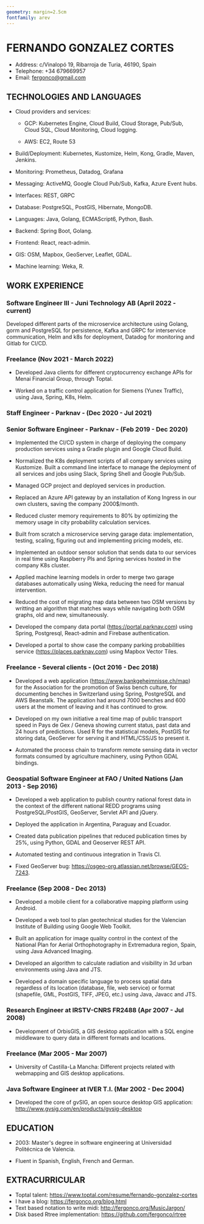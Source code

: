 ```yaml
---
geometry: margin=2.5cm
fontfamily: arev
---
```


# FERNANDO GONZALEZ CORTES

* Address: c/Vinalopó 19, Ribarroja de Turia, 46190, Spain
* Telephone: +34 679669957
* Email: fergonco@gmail.com

## TECHNOLOGIES AND LANGUAGES

* Cloud providers and services:

    * GCP: Kubernetes Engine, Cloud Build, Cloud Storage, Pub/Sub, Cloud SQL,
      Cloud Monitoring, Cloud logging.

    * AWS: EC2, Route 53

* Build/Deployment: Kubernetes, Kustomize, Helm, Kong, Gradle, Maven, Jenkins.

* Monitoring: Prometheus, Datadog, Grafana

* Messaging: ActiveMQ, Google Cloud Pub/Sub, Kafka, Azure Event hubs.

* Interfaces: REST, GRPC

* Database: PostgreSQL, PostGIS, Hibernate, MongoDB.

* Languages: Java, Golang, ECMAScript6, Python, Bash.

* Backend: Spring Boot, Golang.

* Frontend: React, react-admin.

* GIS: OSM, Mapbox, GeoServer, Leaflet, GDAL.

* Machine learning: Weka, R.

## WORK EXPERIENCE

### Software Engineer III - Juni Technology AB (April 2022 - current)

Developed different parts of the microservice architecture using Golang, gorm
and PostgreSQL for persistence, Kafka and GRPC for interservice communication,
Helm and k8s for deployment, Datadog for monitoring and Gitlab for CI/CD.

### Freelance (Nov 2021 - March 2022)

* Developed Java clients for different cryptocurrency exchange APIs for Menai
  Financial Group, through Toptal.

* Worked on a traffic control application for Siemens (Yunex Traffic), using
  Java, Spring, K8s, Helm.

### Staff Engineer           - Parknav - (Dec 2020 - Jul 2021)
### Senior Software Engineer - Parknav - (Feb 2019 - Dec 2020)

* Implemented the CI/CD system in charge of deploying the company production
  services using a Gradle plugin and Google Cloud Build.

* Normalized the K8s deployment scripts of all company services using Kustomize.
  Built a command line interface to manage the deployment of all services and
  jobs using Slack, Spring Shell and Google Pub/Sub.

* Managed GCP project and deployed services in production.

* Replaced an Azure API gateway by an installation of Kong Ingress in our own
  clusters, saving the company 2000$/month.

* Reduced cluster memory requirements to 80% by optimizing the memory usage in
  city probability calculation services.

* Built from scratch a microservice serving garage data: implementation,
  testing, scaling, figuring out and implementing pricing models, etc.

* Implemented an outdoor sensor solution that sends data to our services in real
  time using Raspberry PIs and Spring services hosted in the company K8s
  cluster.

* Applied machine learning models in order to merge two garage databases
  automatically using Weka, reducing the need for manual intervention.

* Reduced the cost of migrating map data between two OSM versions by writting an
  algorithm that matches ways while navigating both OSM graphs, old and new,
  simultaneously.

* Developed the company data portal (https://portal.parknav.com) using Spring,
  Postgresql, React-admin and Firebase authentication.

* Developed a portal to show case the company parking probabilities service
  (https://places.parknav.com) using Mapbox Vector Tiles.

### Freelance - Several clients - (Oct 2016 - Dec 2018)

* Developed a web application (https://www.bankgeheimnisse.ch/map) for the
  Association for the promotion of Swiss bench culture, for documenting benches
  in Switzerland using Spring, PostgreSQL and AWS Beanstalk. The application had
  around 7000 benches and 600 users at the moment of leaving and it has
  continued to grow.

* Developed on my own initiative a real time map of public transport speed in
  Pays de Gex / Geneva showing current status, past data and 24 hours of
  predictions. Used R for the statistical models, PostGIS for storing data,
  GeoServer for serving it and HTML/CSS/JS to present it.

* Automated the process chain to transform remote sensing data in vector formats
  consumed by agriculture machinery, using Python GDAL bindings.

### Geospatial Software Engineer at FAO / United Nations (Jan 2013 - Sep 2016)

* Developed a web application to publish country national forest data in the
  context of the different national REDD programs using PostgreSQL/PostGIS,
  GeoServer, Servlet API and jQuery.

* Deployed the application in Argentina, Paraguay and Ecuador.

* Created data publication pipelines that reduced publication times by 25%,
  using Python, GDAL and Geoserver REST API.

* Automated testing and continuous integration in Travis CI.

* Fixed GeoServer bug: https://osgeo-org.atlassian.net/browse/GEOS-7243.

### Freelance (Sep 2008 - Dec 2013)

* Developed a mobile client for a collaborative mapping platform using Android.

* Developed a web tool to plan geotechnical studies for the Valencian Institute
  of Building using Google Web Toolkit.

* Built an application for image quality control in the context of the National
  Plan for Aerial Orthophotography in Extremadura region, Spain, using Java
  Advanced Imaging.

* Developed an algorithm to calculate radiation and visibility in 3d urban
  environments using Java and JTS.

* Developed a domain specific language to process spatial data regardless of its
  location (database, file, web service) or format (shapefile, GML, PostGIS,
  TIFF, JPEG, etc.) using Java, Javacc and JTS.

### Research Engineer at IRSTV-CNRS FR2488 (Apr 2007 - Jul 2008)

* Development of OrbisGIS, a GIS desktop application with a SQL engine
  middleware to query data in different formats and locations.

### Freelance (Mar 2005 - Mar 2007)

* University of Castilla-La Mancha: Different projects related with webmapping
  and GIS desktop applications.

### Java Software Engineer at IVER T.I. (Mar 2002 - Dec 2004)

* Developed the core of gvSIG, an open source desktop GIS application:
  http://www.gvsig.com/en/products/gvsig-desktop

## EDUCATION

* 2003: Master's degree in software engineering at Universidad Politécnica de
  Valencia.

* Fluent in Spanish, English, French and German.

## EXTRACURRICULAR

* Toptal talent: https://www.toptal.com/resume/fernando-gonzalez-cortes
* I have a blog: https://fergonco.org/blog.html
* Text based notation to write midi: http://fergonco.org/MusicJargon/
* Disk based Rtree implementation: https://github.com/fergonco/rtree

